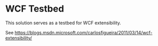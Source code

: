 # WCF Testbed

This solution serves as a testbed for WCF extensibility.

See https://blogs.msdn.microsoft.com/carlosfigueira/2011/03/14/wcf-extensibility/

